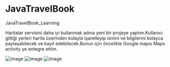 # JavaTravelBook
JavaTravelBook_Learning

Haritalar servisini daha iyi kullanmak adına yeni bir projeye yaptım.Kullanıcı gittiği yerleri harita üzerinden kolayla işaretleyip ismini ve 
bilgilerini kolayca paylaşabilecek ve kayıt edebilecek.Bunun için öncelikle Google mapsı Maps activity ye entegre ettim.

![image](https://user-images.githubusercontent.com/61920968/158150305-cef12f0d-7234-419e-a38f-5ad5e87b125d.png)
![image](https://user-images.githubusercontent.com/61920968/158150317-b9b1dbfc-a40a-4267-b520-b16d06efe95f.png)
![image](https://user-images.githubusercontent.com/61920968/158150287-112cbdf3-bfce-449f-8527-b7c13dd42ded.png)
